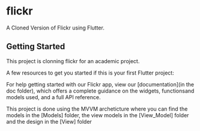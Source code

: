 # flickr

A Cloned Version of Flickr using Flutter.

## Getting Started

This project is clonning flickr for an academic project.

A few resources to get you started if this is your first Flutter project:

For help getting started with our Flickr app, view our
[documentation](in the doc folder), which offers a complete
 guidance on the widgets, functionsand models used, and a full API reference.

 This project is done using the MVVM archeticture where you can find the 
 models in the [Models] folder, the view models in the [View_Model] folder
  and the design in the [View] folder
